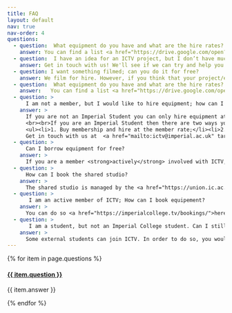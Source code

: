 ```yaml
---
title: FAQ
layout: default
nav: true
nav-order: 4
questions:
  - question:  What equipment do you have and what are the hire rates?
    answer: You can find a list <a href="https://drive.google.com/open?id=0BzsQuDveh0kzVnlMSDR5MG9DczA">here</a>.
  - question:  I have an idea for an ICTV project, but I don’t have much experience; what can I do?
    answer: Get in touch with us! We'll see if we can try and help you turn your idea into reality.
  - question: I want something filmed; can you do it for free?
    answer: We film for hire. However, if you think that your project/event would be of benefit for ICTV to film, then there could be chance that we would film it for free, but ICTV would own all the footage. Get in touch to discuss.
  - question:  What equipment do you have and what are the hire rates?
    answer:   You can find a list <a href="https://drive.google.com/open?id=0BzsQuDveh0kzVnlMSDR5MG9DczA">here</a>.
  - question: >
      I am not a member, but I would like to hire equipment; how can I go about that?
    answer: >
      If you are not an Imperial Student you can only hire equipment at the non-member rate. To hire equipment, we need to be informed two weeks in advance. Conditions of hire can be found <a href="https://drive.google.com/open?id=0BzsQuDveh0kzZjAwOVRGMnhuRHc">here </a>.
      <br><br>If you are an Imperial Student then there are two ways you can go about that:
      <ul><li>1. Buy membership and hire at the member rate;</li><li>2. Hire at the non-member rate.</li></ul>
      Get in touch with us at  <a href="mailto:ictv@imperial.ac.uk" target="_top">ictv [at] imperial.ac.uk</a>.
  - question: >
      Can I borrow equipment for free?
    answer: >
      If you are a member <strong>actively</strong> involved with ICTV, then you can in some instances borrow equipment for free for no more than two consecutive days. Actively involved means participating in ICTV filming projects, attending ICTV meeting, and/or making contributions of your time for the development of ICTV.
  - question: >
      How can I book the shared studio?
    answer: >
      The shared studio is managed by the <a href="https://union.ic.ac.uk/media/mediagroup/">media group</a>. You can request a booking <a href="https://room-bookings.media.su.ic.ac.uk/">here</a>.
  - question: >
       I am an active member of ICTV; How can I book equipement?
    answer: >
      You can do so <a href="https://imperialcollege.tv/bookings/">here</a>.
  - question: >
       I am a student, but not an Imperial College student. Can I still join?
    answer: >
      Some external students can join ICTV. In order to do so, you would need to get an Imperial College Union associate membership, first. After you get that, you can buy ICTV membership from the Union website. You can find more details <a href=" https://www.imperialcollegeunion.org/your-union/how-were-run/membership">here</a> about obtaining an associate membership from Imperial College Union. If you encounter any issue, do get in touch with us.
---
```





<div class="panel-group" id="accordion" role="tablist" aria-multiselectable="true">
{% for item in page.questions %}
  <div class="panel panel-default">
    <div class="panel-heading" role="tab" id="heading{{ forloop.index}}">
      <h4 class="panel-title">
        <a class="collapsed" role="button" data-toggle="collapse" data-parent="#accordion" href="#q{{ forloop.index }}" aria-expanded="false" aria-controls="q{{ forloop.index }}">
        {{ item.question }}
        </a>
      </h4>
    </div>
    <div id="q{{ forloop.index }}" class="panel-collapse collapse" role="tabpanel" aria-labelledby="heading{{forloop.index}}">
      <div class="panel-body">
        {{ item.answer }}
      </div>
    </div>
  </div>

{% endfor %}


</div>





